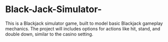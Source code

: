 # Black-Jack-Simulator-
This is a Blackjack simulator game, built to model basic Blackjack gameplay mechanics. The project will includes options for actions like hit, stand, and double down, similar to the casino setting.
